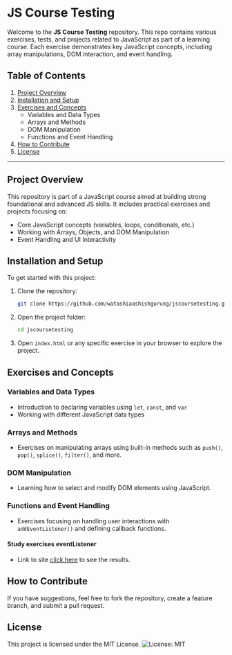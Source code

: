 
# JS Course Testing

Welcome to the **JS Course Testing** repository. This repo contains various exercises, tests, and projects related to JavaScript as part of a learning course. Each exercise demonstrates key JavaScript concepts, including array manipulations, DOM interaction, and event handling.

## Table of Contents
1. [Project Overview](#project-overview)
2. [Installation and Setup](#installation-and-setup)
3. [Exercises and Concepts](#exercises-and-concepts)
   - Variables and Data Types
   - Arrays and Methods
   - DOM Manipulation
   - Functions and Event Handling
4. [How to Contribute](#how-to-contribute)
5. [License](#license)

---

## Project Overview
This repository is part of a JavaScript course aimed at building strong foundational and advanced JS skills. It includes practical exercises and projects focusing on:
- Core JavaScript concepts (variables, loops, conditionals, etc.)
- Working with Arrays, Objects, and DOM Manipulation
- Event Handling and UI Interactivity

## Installation and Setup

To get started with this project:

1. Clone the repository:
   ```bash
   git clone https://github.com/watashiaashishgurung/jscoursetesting.git
   ```
2. Open the project folder:
   ```bash
   cd jscoursetesting
   ```
3. Open `index.html` or any specific exercise in your browser to explore the project.

## Exercises and Concepts

### Variables and Data Types
- Introduction to declaring variables using `let`, `const`, and `var`
- Working with different JavaScript data types

### Arrays and Methods
- Exercises on manipulating arrays using built-in methods such as `push()`, `pop()`, `splice()`, `filter()`, and more.

### DOM Manipulation
- Learning how to select and modify DOM elements using JavaScript.

### Functions and Event Handling
- Exercises focusing on handling user interactions with `addEventListener()` and defining callback functions.

#### Study exercises eventListener
- Link to site [click here](https://watashiaashishgurung.github.io/event_listener/) to see the results.

## How to Contribute
If you have suggestions, feel free to fork the repository, create a feature branch, and submit a pull request.

## License
This project is licensed under the MIT License.
![License: MIT](https://img.shields.io/badge/License-MIT-yellow.svg)

